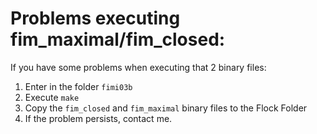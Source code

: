 # Problems executing fim_maximal/fim_closed:

If you have some problems when executing that 2 binary files:

1. Enter in the folder  `fimi03b` 
2. Execute `make`
3. Copy the `fim_closed` and `fim_maximal` binary files to the Flock Folder
4. If the problem persists, contact me. 
